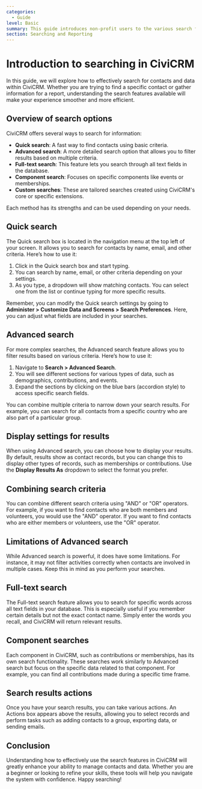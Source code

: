 ```yaml
---
categories:
  - Guide
level: Basic
summary: This guide introduces non-profit users to the various search functionalities in CiviCRM, helping them find and manage contact information effectively.
section: Searching and Reporting
---
```


# Introduction to searching in CiviCRM

In this guide, we will explore how to effectively search for contacts and data within CiviCRM. Whether you are trying to find a specific contact or gather information for a report, understanding the search features available will make your experience smoother and more efficient.

## Overview of search options

CiviCRM offers several ways to search for information:

- **Quick search**: A fast way to find contacts using basic criteria.
- **Advanced search**: A more detailed search option that allows you to filter results based on multiple criteria.
- **Full-text search**: This feature lets you search through all text fields in the database.
- **Component search**: Focuses on specific components like events or memberships.
- **Custom searches**: These are tailored searches created using CiviCRM's core or specific extensions.

Each method has its strengths and can be used depending on your needs.

## Quick search

The Quick search box is located in the navigation menu at the top left of your screen. It allows you to search for contacts by name, email, and other criteria. Here’s how to use it:

1. Click in the Quick search box and start typing.
2. You can search by name, email, or other criteria depending on your settings.
3. As you type, a dropdown will show matching contacts. You can select one from the list or continue typing for more specific results.

Remember, you can modify the Quick search settings by going to **Administer > Customize Data and Screens > Search Preferences**. Here, you can adjust what fields are included in your searches.

## Advanced search

For more complex searches, the Advanced search feature allows you to filter results based on various criteria. Here’s how to use it:

1. Navigate to **Search > Advanced Search**.
2. You will see different sections for various types of data, such as demographics, contributions, and events.
3. Expand the sections by clicking on the blue bars (accordion style) to access specific search fields.

You can combine multiple criteria to narrow down your search results. For example, you can search for all contacts from a specific country who are also part of a particular group.

## Display settings for results

When using Advanced search, you can choose how to display your results. By default, results show as contact records, but you can change this to display other types of records, such as memberships or contributions. Use the **Display Results As** dropdown to select the format you prefer.

## Combining search criteria

You can combine different search criteria using "AND" or "OR" operators. For example, if you want to find contacts who are both members and volunteers, you would use the "AND" operator. If you want to find contacts who are either members or volunteers, use the "OR" operator.

## Limitations of Advanced search

While Advanced search is powerful, it does have some limitations. For instance, it may not filter activities correctly when contacts are involved in multiple cases. Keep this in mind as you perform your searches.

## Full-text search

The Full-text search feature allows you to search for specific words across all text fields in your database. This is especially useful if you remember certain details but not the exact contact name. Simply enter the words you recall, and CiviCRM will return relevant results.

## Component searches

Each component in CiviCRM, such as contributions or memberships, has its own search functionality. These searches work similarly to Advanced search but focus on the specific data related to that component. For example, you can find all contributions made during a specific time frame.

## Search results actions

Once you have your search results, you can take various actions. An Actions box appears above the results, allowing you to select records and perform tasks such as adding contacts to a group, exporting data, or sending emails.

## Conclusion

Understanding how to effectively use the search features in CiviCRM will greatly enhance your ability to manage contacts and data. Whether you are a beginner or looking to refine your skills, these tools will help you navigate the system with confidence. Happy searching!
